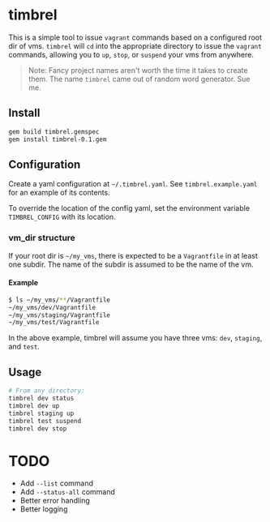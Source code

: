 # timbrel
This is a simple tool to issue `vagrant` commands based on a configured root dir of vms. 
`timbrel` will `cd` into the appropriate directory to issue the `vagrant` commands, 
allowing you to `up`, `stop`, or `suspend` your vms from anywhere. 

> Note: Fancy project names aren't worth the time it takes to create them. 
> The name `timbrel` came out of random word generator. Sue me. 

## Install
```bash
gem build timbrel.gemspec
gem install timbrel-0.1.gem
```

## Configuration
Create a yaml configuration at `~/.timbrel.yaml`. 
See `timbrel.example.yaml` for an example of its contents.

To override the location of the config yaml, set the environment variable `TIMBREL_CONFIG` with its location.

### vm_dir structure
If your root dir is `~/my_vms`, there is expected to be a `Vagrantfile` in at least one subdir. 
The name of the subdir is assumed to be the name of the vm. 

#### Example
```bash
$ ls ~/my_vms/**/Vagrantfile
~/my_vms/dev/Vagrantfile
~/my_vms/staging/Vagrantfile
~/my_vms/test/Vagrantfile
```

In the above example, timbrel will assume you have three vms: `dev`, `staging`, and `test`. 

## Usage
```bash
# From any directory:
timbrel dev status
timbrel dev up
timbrel staging up
timbrel test suspend
timbrel dev stop
```

# TODO 
- Add `--list` command
- Add `--status-all` command 
- Better error handling
- Better logging
